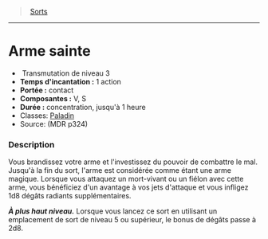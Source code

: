 ﻿---
!SpellItem
Family: SpellHD
Level: 3
Type: Transmutation
CastingTime: 1 action
Range: contact
Components: V, S
Duration: concentration, jusqu'à 1 heure
Classes: '[Paladin](hd_paladin.md)'
Id: spells_hd.md#arme-sainte
ParentLink: spells_hd.md#sorts
Name: Arme sainte
ParentName: Sorts
NameLevel: 1
Source: (MDR p324)
Attributes:
  Name: Arme sainte
  Markdown: >+
    # <!--Name-->Arme sainte<!--/Name-->


    -  <!--Type-->Transmutation<!--/Type--> de niveau <!--Level-->3<!--/Level-->

    - **Temps d'incantation :** <!--CastingTime-->1 action<!--/CastingTime-->

    - **Portée :** <!--Range-->contact<!--/Range-->

    - **Composantes :** <!--Components-->V, S<!--/Components-->

    - **Durée :** <!--Duration-->concentration, jusqu'à 1 heure<!--/Duration-->

    - Classes: <!--Classes-->[Paladin](hd_paladin.md)<!--/Classes-->

    - Source: <!--Source-->(MDR p324)<!--/Source-->


    ### Description


    Vous brandissez votre arme et l'investissez du pouvoir de combattre le mal. Jusqu'à la fin du sort, l'arme est considérée comme étant une arme magique. Lorsque vous attaquez un mort-vivant ou un fiélon avec cette arme, vous bénéficiez d'un avantage à vos jets d'attaque et vous infligez 1d8 dégâts radiants supplémentaires.


    **_À plus haut niveau._** Lorsque vous lancez ce sort en utilisant un emplacement de sort de niveau 5 ou supérieur, le bonus de dégâts passe à 2d8.

  Type: Transmutation
  Level: 3
  CastingTime: 1 action
  Range: contact
  Components: V, S
  Duration: concentration, jusqu'à 1 heure
  Classes: '[Paladin](hd_paladin.md)'
  Source: (MDR p324)
AttributesDictionary: >+
  Name: Arme sainte

  Markdown: >+

    # <!--Name-->Arme sainte<!--/Name-->





    -  <!--Type-->Transmutation<!--/Type--> de niveau <!--Level-->3<!--/Level-->



    - **Temps d'incantation :** <!--CastingTime-->1 action<!--/CastingTime-->



    - **Portée :** <!--Range-->contact<!--/Range-->



    - **Composantes :** <!--Components-->V, S<!--/Components-->



    - **Durée :** <!--Duration-->concentration, jusqu'à 1 heure<!--/Duration-->



    - Classes: <!--Classes-->[Paladin](hd_paladin.md)<!--/Classes-->



    - Source: <!--Source-->(MDR p324)<!--/Source-->





    ### Description





    Vous brandissez votre arme et l'investissez du pouvoir de combattre le mal. Jusqu'à la fin du sort, l'arme est considérée comme étant une arme magique. Lorsque vous attaquez un mort-vivant ou un fiélon avec cette arme, vous bénéficiez d'un avantage à vos jets d'attaque et vous infligez 1d8 dégâts radiants supplémentaires.





    **_À plus haut niveau._** Lorsque vous lancez ce sort en utilisant un emplacement de sort de niveau 5 ou supérieur, le bonus de dégâts passe à 2d8.



  Type: Transmutation

  Level: 3

  CastingTime: 1 action

  Range: contact

  Components: V, S

  Duration: concentration, jusqu'à 1 heure

  Classes: '[Paladin](hd_paladin.md)'

  Source: (MDR p324)

---
> [Sorts](hd_spells.md)

---

# Arme sainte

-  Transmutation de niveau 3
- **Temps d'incantation :** 1 action
- **Portée :** contact
- **Composantes :** V, S
- **Durée :** concentration, jusqu'à 1 heure
- Classes: [Paladin](hd_paladin.md)
- Source: (MDR p324)

### Description

Vous brandissez votre arme et l'investissez du pouvoir de combattre le mal. Jusqu'à la fin du sort, l'arme est considérée comme étant une arme magique. Lorsque vous attaquez un mort-vivant ou un fiélon avec cette arme, vous bénéficiez d'un avantage à vos jets d'attaque et vous infligez 1d8 dégâts radiants supplémentaires.

**_À plus haut niveau._** Lorsque vous lancez ce sort en utilisant un emplacement de sort de niveau 5 ou supérieur, le bonus de dégâts passe à 2d8.

